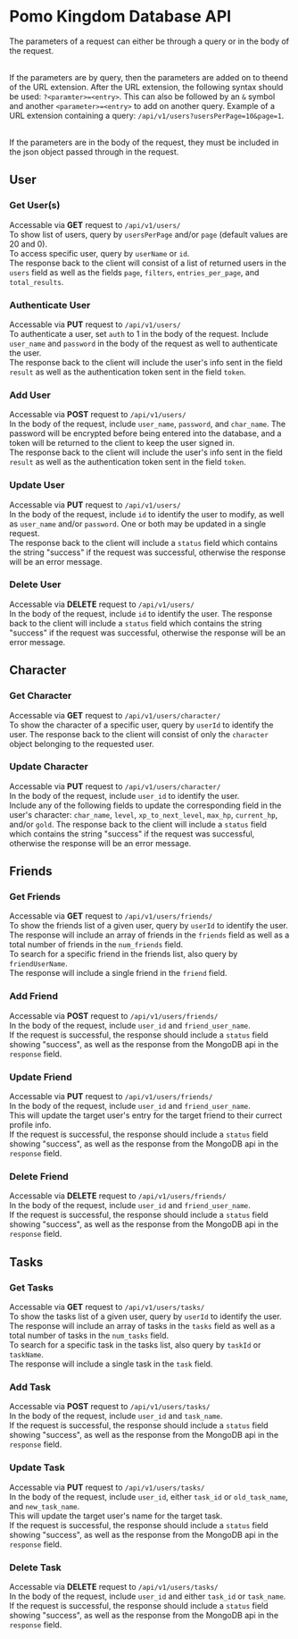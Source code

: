# Pomo Kingdom Database API

The parameters of a request can either be through a query or in the body of the request.<br><br>

If the parameters are by query, then the parameters are added on to theend of the URL extension. After the URL extension, the following syntax should be used: `?<paramter>=<entry>`. This can also be followed by an `&` symbol and another `<parameter>=<entry>` to add on another query. Example of a URL extension containing a query: `/api/v1/users?usersPerPage=10&page=1`.<br><br>

If the parameters are in the body of the request, they must be included in the json object passed through in the request.<br>

## User
### Get User(s)
Accessable via **GET** request to `/api/v1/users/`<br>
To show list of users, query by `usersPerPage` and/or `page` (default values are 20 and 0).<br>
To access specific user, query by `userName` or `id`.<br>
The response back to the client will consist of a list of returned users in the `users` field as well as the fields `page`, `filters`, `entries_per_page`, and `total_results`.

### Authenticate User
Accessable via **PUT** request to `/api/v1/users/`<br>
To authenticate a user, set `auth` to 1 in the body of the request. Include `user_name` and `password` in the body of the request as well to authenticate the user.<br>
The response back to the client will include the user's info sent in the field `result` as well as the authentication token sent in the field `token`.

### Add User
Accessable via **POST** request to `/api/v1/users/`<br>
In the body of the request, include `user_name`, `password`, and `char_name`.
The password will be encrypted before being entered into the database, and a token will be returned to the client to keep the user signed in.<br>
The response back to the client will include the user's info sent in the field `result` as well as the authentication token sent in the field `token`.

### Update User
Accessable via **PUT** request to `/api/v1/users/`<br>
In the body of the request, include `id` to identify the user to modify, as well as `user_name` and/or `password`. One or both may be updated in a single request.<br>
The response back to the client will include a `status` field which contains the string "success" if the request was successful, otherwise the response will be an error message.

### Delete User
Accessable via **DELETE** request to `/api/v1/users/`<br>
In the body of the request, include `id` to identify the user.
The response back to the client will include a `status` field which contains the string "success" if the request was successful, otherwise the response will be an error message.

## Character
### Get Character
Accessable via **GET** request to `/api/v1/users/character/`<br>
To show the character of a specific user, query by `userId` to identify the user.
The response back to the client will consist of only the `character` object belonging to the requested user.

### Update Character
Accessable via **PUT** request to `/api/v1/users/character/`<br>
In the body of the request, include `user_id` to identify the user.<br>
Include any of the following fields to update the corresponding field in the user's character: `char_name`, `level`, `xp_to_next_level`, `max_hp`, `current_hp`, and/or `gold`.
The response back to the client will include a `status` field which contains the string "success" if the request was successful, otherwise the response will be an error message.

## Friends
### Get Friends
Accessable via **GET** request to `/api/v1/users/friends/`<br>
To show the friends list of a given user, query by `userId` to identify the user.<br>
The response will include an array of friends in the `friends` field as well as a total number of friends in the `num_friends` field.<br>
To search for a specific friend in the friends list, also query by `friendUserName`.<br>
The response will include a single friend in the `friend` field.

### Add Friend
Accessable via **POST** request to `/api/v1/users/friends/`<br>
In the body of the request, include `user_id` and `friend_user_name`.<br>
If the request is successful, the response should include a `status` field showing "success", as well as the response from the MongoDB api in the `response` field.

### Update Friend
Accessable via **PUT** request to `/api/v1/users/friends/`<br>
In the body of the request, include `user_id` and `friend_user_name`.<br>
This will update the target user's entry for the target friend to their currect profile info.<br>
If the request is successful, the response should include a `status` field showing "success", as well as the response from the MongoDB api in the `response` field.

### Delete Friend
Accessable via **DELETE** request to `/api/v1/users/friends/`<br>
In the body of the request, include `user_id` and `friend_user_name`.<br>
If the request is successful, the response should include a `status` field showing "success", as well as the response from the MongoDB api in the `response` field.

## Tasks
### Get Tasks
Accessable via **GET** request to `/api/v1/users/tasks/`<br>
To show the tasks list of a given user, query by `userId` to identify the user.<br>
The response will include an array of tasks in the `tasks` field as well as a total number of tasks in the `num_tasks` field.<br>
To search for a specific task in the tasks list, also query by `taskId` or `taskName`.<br>
The response will include a single task in the `task` field.

### Add Task
Accessable via **POST** request to `/api/v1/users/tasks/`<br>
In the body of the request, include `user_id` and `task_name`.<br>
If the request is successful, the response should include a `status` field showing "success", as well as the response from the MongoDB api in the `response` field.

### Update Task
Accessable via **PUT** request to `/api/v1/users/tasks/`<br>
In the body of the request, include `user_id`, either `task_id` or `old_task_name`, and `new_task_name`.<br>
This will update the target user's name for the target task.<br>
If the request is successful, the response should include a `status` field showing "success", as well as the response from the MongoDB api in the `response` field.

### Delete Task
Accessable via **DELETE** request to `/api/v1/users/tasks/`<br>
In the body of the request, include `user_id` and either `task_id` or `task_name`.<br>
If the request is successful, the response should include a `status` field showing "success", as well as the response from the MongoDB api in the `response` field.
